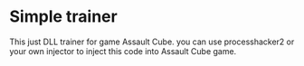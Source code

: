 # Simple trainer

This just DLL trainer for game Assault Cube.
you can use processhacker2 or your own injector to inject this code into Assault Cube game.
